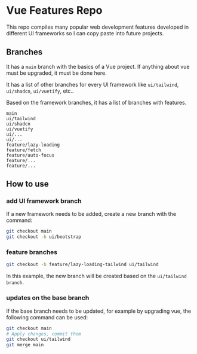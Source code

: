 # Vue Features Repo

This repo compiles many popular web development features developed in different UI frameworks so I can copy paste into future projects.

## Branches

It has a `main` branch with the basics of a Vue project. If anything about vue must be upgraded, it must be done here.

It has a list of other branches for every UI framework like `ui/tailwind`, `ui/shadcn`, `ui/vuetify`, etc.. 

Based on the framework branches, it has a list of branches with features.

```
main
ui/tailwind
ui/shadcn
ui/vuetify
ui/...
ui/...
feature/lazy-loading
feature/fetch
feature/auto-focus
feature/...
feature/...
```

## How to use

### add UI framework branch

If a new framework needs to be added, create a new branch with the command:

```bash
git checkout main
git checkout -b ui/bootstrap
```

### feature branches

```bash
git checkout -b feature/lazy-loading-tailwind ui/tailwind
```

In this example, the new branch will be created based on the `ui/tailwind branch`.

### updates on the base branch

If the base branch needs to be updated, for example by upgrading vue, the following command can be used:

```bash
git checkout main
# Apply changes, commit them
git checkout ui/tailwind
git merge main
```